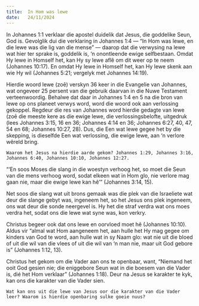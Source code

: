 ```yaml
---
title:  In Hom was lewe
date:   24/11/2024
---
```


In Johannes 1:1 verklaar die apostel duidelik dat Jesus, die goddelike Seun, God is. Gevolglik dui die verklaring in Johannes 1:4 — “In Hom was lewe, en die lewe was die lig van die mense” — daarop dat die verwysing na lewe wat hier ter sprake is, goddelik is, ‘n onontleende ewige selfbestaan. Omdat Hy lewe in Homself het, kan Hy sy lewe aflê om dit weer op te neem (Johannes 10:17). En omdat Hy lewe in Homself het, kan Hy lewe skenk aan wie Hy wil (Johannes 5:21; vergelyk met Johannes 14:19).

Hierdie woord lewe (zoē) verskyn 36 keer in die Evangelie van Johannes, wat ongeveer 25 persent van die gebruik daarvan in die Nuwe Testament verteenwoordig. Behalwe dat daar in Johannes 1:4 en 5 na die bron van lewe op ons planeet verwys word, word die woord ook aan verlossing gekoppel. Regdeur die res van Johannes word hierdie gedagte van lewe (zoē die meeste kere as die ewige lewe, die verlossingsbelofte, uitgedruk (lees Johannes 3:15, 16 en 36; Johannes 4:14 en 36; Johannes 6:27, 40, 47, 54 en 68; Johannes 10:27, 28). Dus, die Een wat lewe gegee het by die skepping, is dieselfde Een wat verlossing, die ewige lewe, aan ‘n verlore wêreld bring.

`Waarom het Jesus na hierdie aarde gekom? Johannes 1:29, Johannes 3:16, Johannes 6:40, Johannes 10:10, Johannes 12:27.`

“‘En soos Moses die slang in die woestyn verhoog het, so moet die Seun van die mens verhoog word, sodat elkeen wat in Hom glo, nie verlore mag gaan nie, maar die ewige lewe kan hê’” (Johannes 3:14, 15).

Net soos die slang wat uit brons gemaak was die plek van die Israeliete wat deur die slange gebyt was, ingeneem het, so het Jesus ons plek ingeneem, ons wat deur die sonde neergevel is. Hy het die straf verdra wat ons moes verdra het, sodat ons die lewe wat syne was, kon verkry.

Christus begeer ook dat ons lewe en oorvloed moet hê (Johannes 10:10). Aldus vir “almal wat Hom aangeneem het, aan hulle het Hy mag gegee om kinders van God te word, aan hulle wat in sy Naam glo: wat nie uit die bloed of uit die wil van die vlees of uit die wil van ‘n man nie, maar uit God gebore is” (Johannes 1:12, 13).

Christus het gekom om die Vader aan ons te openbaar, want, “Niemand het ooit God gesien nie; die eniggebore Seun wat in die boesem van die Vader is, dié het Hom verklaar” (Johannes 1:18). Deur na Jesus se karakter te kyk, kan ons die karakter van die Vader sien.

`Wat kan ons uit die lewe van Jesus oor die karakter van die Vader leer? Waarom is hierdie openbaring sulke goeie nuus?`